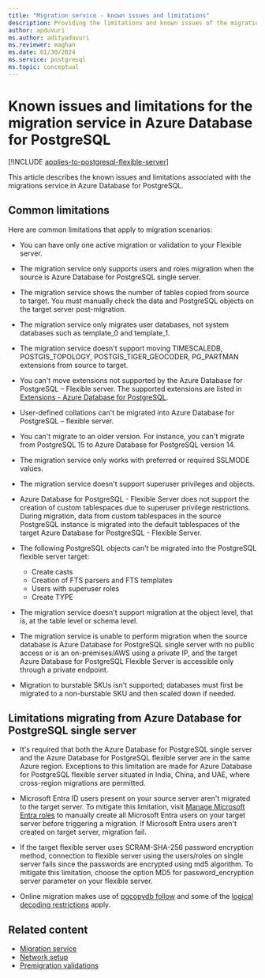 ```yaml
---
title: "Migration service - known issues and limitations"
description: Providing the limitations and known issues of the migration service in Azure Database for PostgreSQL.
author: apduvuri
ms.author: adityaduvuri
ms.reviewer: maghan
ms.date: 01/30/2024
ms.service: postgresql
ms.topic: conceptual
---
```


# Known issues and limitations for the migration service in Azure Database for PostgreSQL

[!INCLUDE [applies-to-postgresql-flexible-server](../../includes/applies-to-postgresql-flexible-server.md)]

This article describes the known issues and limitations associated with the migrations service in Azure Database for PostgreSQL.

## Common limitations

Here are common limitations that apply to migration scenarios:

- You can have only one active migration or validation to your Flexible server.

- The migration service only supports users and roles migration when the source is Azure Database for PostgreSQL single server.

- The migration service shows the number of tables copied from source to target. You must manually check the data and PostgreSQL objects on the target server post-migration.

- The migration service only migrates user databases, not system databases such as template_0 and template_1.

- The migration service doesn't support moving TIMESCALEDB, POSTGIS_TOPOLOGY, POSTGIS_TIGER_GEOCODER, PG_PARTMAN extensions from source to target.

- You can't move extensions not supported by the Azure Database for PostgreSQL – Flexible server. The supported extensions are listed in [Extensions - Azure Database for PostgreSQL](/azure/postgresql/flexible-server/concepts-extensions).

- User-defined collations can't be migrated into Azure Database for PostgreSQL – flexible server.

- You can't migrate to an older version. For instance, you can't migrate from PostgreSQL 15 to Azure Database for PostgreSQL version 14.

- The migration service only works with preferred or required SSLMODE values.

- The migration service doesn't support superuser privileges and objects.

- Azure Database for PostgreSQL - Flexible Server does not support the creation of custom tablespaces due to superuser privilege restrictions. During migration, data from custom tablespaces in the source PostgreSQL instance is migrated into the default tablespaces of the target Azure Database for PostgreSQL - Flexible Server.

- The following PostgreSQL objects can't be migrated into the PostgreSQL flexible server target:
    - Create casts
    - Creation of FTS parsers and FTS templates
    - Users with superuser roles
    - Create TYPE

- The migration service doesn't support migration at the object level, that is, at the table level or schema level.

- The migration service is unable to perform migration when the source database is Azure Database for PostgreSQL single server with no public access or is an on-premises/AWS using a private IP, and the target Azure Database for PostgreSQL Flexible Server is accessible only through a private endpoint.

- Migration to burstable SKUs isn't supported; databases must first be migrated to a non-burstable SKU and then scaled down if needed.

## Limitations migrating from Azure Database for PostgreSQL single server

- It's required that both the Azure Database for PostgreSQL single server and the Azure Database for PostgreSQL flexible server are in the same Azure region. Exceptions to this limitation are made for Azure Database for PostgreSQL flexible server situated in India, China, and UAE, where cross-region migrations are permitted.

- Microsoft Entra ID users present on your source server aren't migrated to the target server. To mitigate this limitation, visit [Manage Microsoft Entra roles](../../flexible-server/how-to-manage-azure-ad-users.md) to manually create all Microsoft Entra users on your target server before triggering a migration. If Microsoft Entra users aren't created on target server, migration fail.

- If the target flexible server uses SCRAM-SHA-256 password encryption method, connection to flexible server using the users/roles on single server fails since the passwords are encrypted using md5 algorithm. To mitigate this limitation, choose the option MD5 for password_encryption server parameter on your flexible server.

- Online migration makes use of [pgcopydb follow](https://pgcopydb.readthedocs.io/en/latest/ref/pgcopydb_follow.html) and some of the [logical decoding restrictions](https://pgcopydb.readthedocs.io/en/latest/ref/pgcopydb_follow.html#pgcopydb-follow) apply.

## Related content

- [Migration service](concepts-migration-service-postgresql.md)
- [Network setup](how-to-network-setup-migration-service.md)
- [Premigration validations](concepts-premigration-migration-service.md)
